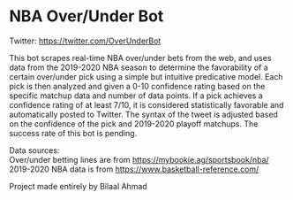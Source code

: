 # NBA Over/Under Bot

Twitter: https://twitter.com/OverUnderBot

This bot scrapes real-time NBA over/under bets from the web, and uses data from the 2019-2020 NBA season to determine the favorability of a certain over/under pick using a simple but intuitive predicative model. Each pick is then analyzed and given a 0-10 confidence rating based on the specific matchup data and number of data points. If a pick achieves a confidence rating of at least 7/10, it is considered statistically favorable and automatically posted to Twitter. The syntax of the tweet is adjusted based on the confidence of the pick and 2019-2020 playoff matchups. The success rate of this bot is pending.

Data sources:<br />
Over/under betting lines are from https://mybookie.ag/sportsbook/nba/<br />
2019-2020 NBA data is from https://www.basketball-reference.com/

Project made entirely by Bilaal Ahmad
